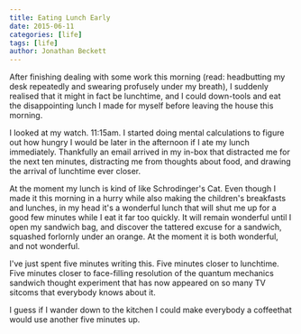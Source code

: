 ```yaml
---
title: Eating Lunch Early
date: 2015-06-11
categories: [life]
tags: [life]
author: Jonathan Beckett
---
```


After finishing dealing with some work this morning (read: headbutting my desk repeatedly and swearing profusely under my breath), I suddenly realised that it might in fact be lunchtime, and I could down-tools and eat the disappointing lunch I made for myself before leaving the house this morning.

I looked at my watch. 11:15am. I started doing mental calculations to figure out how hungry I would be later in the afternoon if I ate my lunch immediately. Thankfully an email arrived in my in-box that distracted me for the next ten minutes, distracting me from thoughts about food, and drawing the arrival of lunchtime ever closer.

At the moment my lunch is kind of like Schrodinger's Cat. Even though I made it this morning in a hurry while also making the children's breakfasts and lunches, in my head it's a wonderful lunch that will shut me up for a good few minutes while I eat it far too quickly. It will remain wonderful until I open my sandwich bag, and discover the tattered excuse for a sandwich, squashed forlornly under an orange. At the moment it is both wonderful, and not wonderful.

I've just spent five minutes writing this. Five minutes closer to lunchtime. Five minutes closer to face-filling resolution of the quantum mechanics sandwich thought experiment that has now appeared on so many TV sitcoms that everybody knows about it.

I guess if I wander down to the kitchen I could make everybody a coffeethat would use another five minutes up.